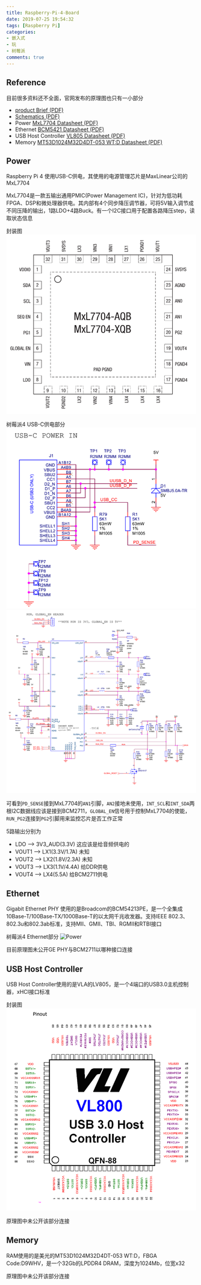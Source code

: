 ```yaml
---
title: Raspberry-Pi-4-Board
date: 2019-07-25 19:54:32
tags: [Raspberry Pi]
categories:
- 嵌入式
- 玩
- 树莓派
comments: true
---
```


## Reference
目前很多资料还不全面，官网发布的原理图也只有一小部分
* [product Brief (PDF)](/download/Raspberry-Pi-4-Board/Raspberry-Pi-4-Product-Brief.pdf)
* [Schematics (PDF)](/download/Raspberry-Pi-4-Board/rpi_SCH_4b_4p0_reduced.pdf)
* Power [MxL7704 Datasheet (PDF)](/download/Raspberry-Pi-4-Board/mxl7704.pdf)
* Ethernet [BCM5421 Datasheet (PDF)](/download/Raspberry-Pi-4-Board/5421-PB05-R.pdf)
* USB Host Controller [VL805 Datasheet (PDF)](/download/Raspberry-Pi-4-Board/20120517130647131.pdf)
* Memory [MT53D1024M32D4DT-053 WT:D Datasheet (PDF)](/download/Raspberry-Pi-4-Board/16Gb_32Gb_x4_x8_3DS_DDR4_SDRAM.pdf)

## Power
Raspberry Pi 4 使用USB-C供电，其使用的电源管理芯片是MaxLinear公司的MxL7704

MxL7704是一款五输出通用PMIC(Power Management IC)，针对为低功耗FPGA、DSP和微处理器供电。其内部有4个同步降压调节器，可将5V输入调节成不同压降的输出，1路LDO+4路Buck。有一个I2C接口用于配置各路降压step，读取状态信息

封装图
![MxL7704封装](Raspberry-Pi-4-Board/image/board-power-01.png)

树莓派4 USB-C供电部分
![Power](Raspberry-Pi-4-Board/image/board-power-02.png)
![Power](Raspberry-Pi-4-Board/image/board-power-03.png)

可看到`PD_SENSE`接到MxL7704的`AN1`引脚，`AN2`接地未使用，`INT_SCL`和`INT_SDA`两根I2C数据线应该是接到BCM2711，`GLOBAL_EN`信号用于控制MxL7704的使能，`RUN_PG2`连接到`PG2`引脚用来监控芯片是否工作正常

5路输出分别为
* LDO --> 3V3_AUD(3.3V) 这应该是给音频供电的
* VOUT1 --> LX1(3.3V/1.7A) 未知
* VOUT2 --> LX2(1.8V/2.3A) 未知
* VOUT3 --> LX3(1.1V/4.4A) 给DDR供电
* VOUT4 --> LX4(5.5A) 给BCM2711供电

## Ethernet
Gigabit Ethernet PHY 使用的是Broadcom的BCM54213PE，是一个全集成10Base-T/100Base-TX/1000Base-T的以太网千兆收发器。支持IEEE 802.3、802.3u和802.3ab标准，支持MII、GMII、TBI、RGMII和RTBI接口

树莓派4 Ethernet部分
![Power](Raspberry-Pi-4-Board/image/board-ethernet-01.png)

目前原理图未公开GE PHY与BCM2711以哪种接口连接

## USB Host Controller
USB Host Controller使用的是VLA的LV805，是一个4端口的USB3.0主机控制器，xHCI接口标准

封装图
![LV805](Raspberry-Pi-4-Board/image/board-USB-01.png)

原理图中未公开该部分连接

## Memory
RAM使用的是美光的MT53D1024M32D4DT-053 WT:D，FBGA Code:D9WHV，是一个32Gb的LPDDR4 DRAM，深度为1024Mb，位宽x32

原理图中未公开该部分连接
